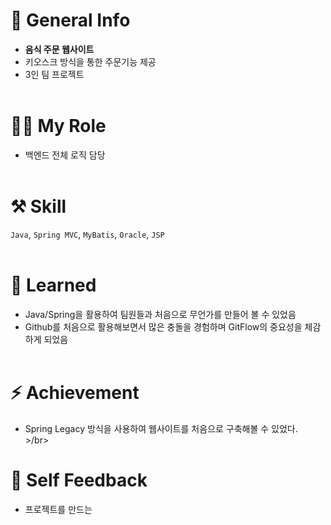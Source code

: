 # 👋 General Info
- **음식 주문 웹사이트**
- 키오스크 방식을 통한 주문기능 제공
- 3인 팀 프로젝트
<br/><br/>

# 🤚🏻 My Role
- 백엔드 전체 로직 담당
<br/><br/>

# ⚒ Skill

`Java`, `Spring MVC`, `MyBatis`, `Oracle`, `JSP`
<br/><br/>


# 🌱 Learned
- Java/Spring을 활용하여 팀원들과 처음으로 무언가를 만들어 볼 수 있었음
- Github를 처음으로 활용해보면서 많은 충돌을 경험하며 GitFlow의 중요성을 체감하게 되었음 
</br></br>


# ⚡ Achievement
- Spring Legacy 방식을 사용하여 웹사이트를 처음으로 구축해볼 수 있었다.
</br>>/br>

# 🧐 Self Feedback
- 프로젝트를 만드는
